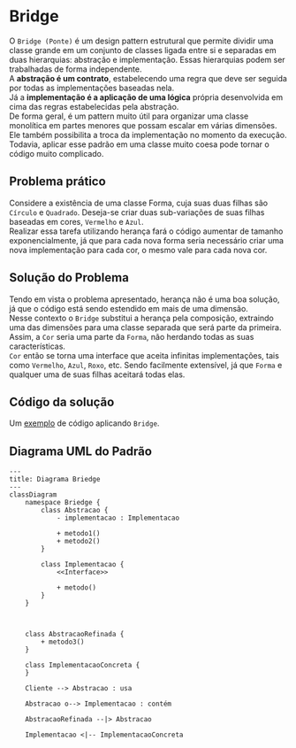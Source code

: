 # Bridge

O `Bridge (Ponte)` é um design pattern estrutural que permite dividir uma classe grande em um conjunto de classes ligada entre si e separadas em duas hierarquias: abstração e implementação. Essas hierarquias podem ser trabalhadas de forma independente.  
A **abstração é um contrato**, estabelecendo uma regra que deve ser seguida por todas as implementações baseadas nela.  
Já a **implementação é a aplicação de uma lógica** própria desenvolvida em cima das regras estabelecidas pela abstração.  
De forma geral, é um pattern muito útil para organizar uma classe monolítica em partes menores que possam escalar em várias dimensões. Ele também possibilita a troca da implementação no momento da execução.  
Todavia, aplicar esse padrão em uma classe muito coesa pode tornar o código muito complicado.  

## Problema prático

Considere a existência de uma classe Forma, cuja suas duas filhas são `Círculo` e `Quadrado`. Deseja-se criar duas sub-variações de suas filhas baseadas em cores, `Vermelho` e `Azul`.  
Realizar essa tarefa utilizando herança fará o código aumentar de tamanho exponencialmente, já que para cada nova forma seria necessário criar uma nova implementação para cada cor, o mesmo vale para cada nova cor.  

## Solução do Problema

Tendo em vista o problema apresentado, herança não é uma boa solução, já que o código está sendo estendido em mais de uma dimensão.  
Nesse contexto o `Bridge` substitui a herança pela composição, extraindo uma das dimensões para uma classe separada que será parte da primeira. Assim, a `Cor` seria uma parte da `Forma`, não herdando todas as suas características.  
`Cor` então se torna uma interface que aceita infinitas implementações, tais como `Vermelho`, `Azul`, `Roxo`, etc. Sendo facilmente extensível, já que `Forma` e qualquer uma de suas filhas aceitará todas elas.

## Código da solução

Um [exemplo](briedge.ts) de código aplicando `Bridge`.

## Diagrama UML do Padrão

```mermaid
---
title: Diagrama Briedge
---
classDiagram
    namespace Briedge {
        class Abstracao {
            - implementacao : Implementacao

            + metodo1()
            + metodo2()
        }

        class Implementacao {
            <<Interface>>

            + metodo()
        }
    }
        


    class AbstracaoRefinada {
        + metodo3()
    }

    class ImplementacaoConcreta {
    }

    Cliente --> Abstracao : usa

    Abstracao o--> Implementacao : contém

    AbstracaoRefinada --|> Abstracao

    Implementacao <|-- ImplementacaoConcreta
    
```